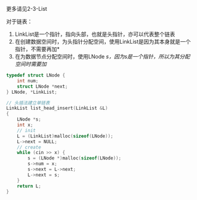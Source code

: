更多请见2-3-List

对于链表：
1. LinkList是一个指针，指向头部，也就是头指针，亦可以代表整个链表
2. 在创建数据空间时，为头指针分配空间，使用LinkList是因为其本身就是一个指针，不需要再加*
3. 在为数据节点分配空间时，使用LNode *s，因为s是一个指针，所以为其分配空间时需要加*

```cpp
typedef struct LNode {
    int num;
    struct LNode *next;
} LNode, *LinkList;

// 头插法建立单链表
LinkList list_head_insert(LinkList &L)
{
    LNode *s;
    int x;
    // init
    L = (LinkList)malloc(sizeof(LNode));
    L->next = NULL;
    // create
    while (cin >> x) {
        s = (LNode *)malloc(sizeof(LNode));
        s->num = x;
        s->next = L->next;
        L->next = s;
    }
    return L;
}
```
